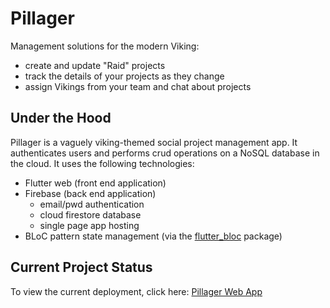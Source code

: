 # Pillager

Management solutions for the modern Viking:
- create and update "Raid" projects
- track the details of your projects as they change
- assign Vikings from your team and chat about projects


## Under the Hood

Pillager is a vaguely viking-themed social project management app. It authenticates users and performs crud operations on a NoSQL database in the cloud. It uses the following technologies:

- Flutter web (front end application)
- Firebase (back end application)
  - email/pwd authentication
  - cloud firestore database
  - single page app hosting
- BLoC pattern state management (via the [flutter_bloc](https://pub.dev/packages/flutter_bloc "flutter_bloc") package)

## Current Project Status
To view the current deployment, click here:
[Pillager Web App](https://pillager-af9ef.web.app/#/)
